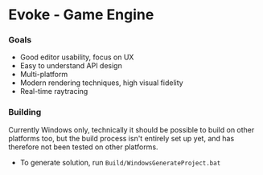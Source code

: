 # Evoke - Game Engine

### Goals
- Good editor usability, focus on UX
- Easy to understand API design
- Multi-platform
- Modern rendering techniques, high visual fidelity
- Real-time raytracing

### Building
Currently Windows only, technically it should be possible to build on other platforms too, but the build process isn't entirely set up yet, and has therefore not been tested on other platforms.
- To generate solution, run `Build/WindowsGenerateProject.bat`
